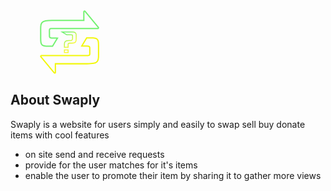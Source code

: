 <svg id="logo" width="189" height="102" style="margin-top: .5rem" viewBox="0 0 189 202" fill="none" xmlns="http://www.w3.org/2000/svg">
<path d="M39.5117 113.821L40.6207 113.81L41.1982 112.863L54.3642 91.2791L56.1692 88.32L52.704 88.2382C50.3239 88.182 48.0427 88.1714 45.9825 88.1618C44.5628 88.1551 43.2481 88.149 42.0783 88.1288C39.0749 88.0769 36.786 87.933 35.0441 87.5264C33.3392 87.1285 32.3884 86.5313 31.8046 85.7351C31.1939 84.9023 30.7485 83.5322 30.7485 81.1033V71.1803C30.7485 69.9011 30.7344 68.759 30.7216 67.7286C30.6972 65.763 30.6779 64.2041 30.7715 62.8765C30.9116 60.891 31.285 60.0584 31.8063 59.5619C32.3889 59.007 33.5624 58.478 36.2809 58.1619C38.9444 57.8521 42.68 57.7822 47.9951 57.7822H141.724H184.136C185.914 57.7822 186.888 55.7113 185.753 54.3423L143.441 3.27729C142.186 1.76265 139.724 2.65006 139.724 4.61714V31.9654H111.355H39.4908C30.2867 31.9654 23.3658 32.3989 18.1927 33.5177C12.999 34.641 9.32647 36.5059 6.90819 39.5537C4.5179 42.5662 3.6009 46.4313 3.223 50.9767C2.92945 54.5074 2.94961 58.6901 2.97276 63.4925C2.9793 64.8502 2.98609 66.2574 2.98609 67.7135V88.7477C2.98609 94.7127 3.11498 99.3845 3.87537 102.938C4.65693 106.591 6.16276 109.329 9.06909 111.111C11.8152 112.796 15.5545 113.453 20.3455 113.729C24.7424 113.982 30.3386 113.921 37.3612 113.844C38.0637 113.837 38.7805 113.829 39.5117 113.821Z" stroke="#73F271" stroke-width="4"></path>
<path d="M149.798 87.7027L148.689 87.7143L148.112 88.661L134.946 110.245L133.141 113.204L136.606 113.286C138.986 113.342 141.267 113.353 143.328 113.362C144.747 113.369 146.062 113.375 147.232 113.395C150.235 113.447 152.524 113.591 154.266 113.998C155.971 114.396 156.922 114.993 157.506 115.789C158.116 116.622 158.562 117.992 158.562 120.421V130.344C158.562 131.623 158.576 132.765 158.588 133.795C158.613 135.761 158.632 137.32 158.539 138.647C158.398 140.633 158.025 141.466 157.504 141.962C156.921 142.517 155.748 143.046 153.029 143.362C150.366 143.672 146.63 143.742 141.315 143.742H47.5857H5.17378C3.39622 143.742 2.42245 145.813 3.55675 147.182L45.8686 198.247C47.1236 199.761 49.5857 198.874 49.5857 196.907V169.559H77.9553H149.819C159.023 169.559 165.944 169.125 171.117 168.006C176.311 166.883 179.984 165.018 182.402 161.97C184.792 158.958 185.709 155.093 186.087 150.547C186.381 147.017 186.36 142.834 186.337 138.032C186.331 136.674 186.324 135.267 186.324 133.81V112.776C186.324 106.811 186.195 102.139 185.435 98.5856C184.653 94.9328 183.147 92.1954 180.241 90.4126C177.495 88.7281 173.756 88.0707 168.965 87.7951C164.568 87.542 158.971 87.603 151.949 87.6795C151.246 87.6872 150.53 87.695 149.798 87.7027Z" stroke="#F2F70A" stroke-width="4"></path>
<path d="M88.4375 117.323H89.9375V115.823V107.346C89.9375 106.156 90.3037 105.49 90.8545 105.066C91.4797 104.585 92.5938 104.221 94.4463 104.221H102.663C107.895 104.221 111.36 103.214 113.36 100.64C115.273 98.1782 115.498 94.6602 115.498 90.7654V79.5011C115.498 77.3012 115.248 75.4112 114.535 73.8548C113.792 72.2364 112.599 71.0899 110.953 70.3151C109.365 69.5675 107.374 69.1743 105 68.955C102.613 68.7343 99.713 68.6804 96.249 68.6804H76.0352H70.7376L75.2488 71.4578L85.2636 77.6234L85.6252 77.8461H86.05H94.4463C95.2961 77.8461 96.1048 77.834 96.8591 77.8228L96.8973 77.8222C97.6672 77.8108 98.375 77.8005 99.0335 77.8038C100.371 77.8105 101.391 77.8747 102.167 78.0567C102.922 78.2335 103.297 78.4873 103.514 78.7686C103.739 79.0606 103.965 79.6038 103.965 80.6999V90.4228C103.965 92.1806 103.015 93.5802 101.9 94.6179C101.352 95.1285 100.798 95.5173 100.38 95.778C100.237 95.8676 100.111 95.9409 100.01 95.9977H91.6822C87.5393 95.9977 84.1611 96.7425 81.787 98.468C79.3241 100.258 78.1645 102.937 78.1645 106.232V115.823V117.323H79.6645H88.4375ZM99.7364 96.1426L99.7365 96.1425L99.7364 96.1426ZM89.9375 127.341V125.841H88.4375H79.6645H78.1645V127.341V132.693V134.193H79.6645H88.4375H89.9375V132.693V127.341Z" stroke="url(#paint0_linear)" stroke-width="3"></path>
<defs>
<linearGradient id="paint0_linear" x1="76.0352" y1="74.4544" x2="106.847" y2="109.176" gradientUnits="userSpaceOnUse">
<stop offset="0.145833" stop-color="#73F271"></stop>
<stop offset="0.921875" stop-color="#F4F908" stop-opacity="0.8"></stop>
</linearGradient>
</defs>
</svg>

## About Swaply
Swaply is a website for users simply and easily to swap sell buy donate items with cool features

- on site send and receive requests 
- provide for the user matches for it's items 
- enable the user to promote their item by sharing it to gather more views
